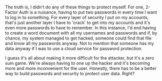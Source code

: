 The truth is, I didn't do any of these things to protect myself. For one, 2-Factor Auth is a nuisance, having to put two passwords in every time I want to log in to something. For every layer of security I put on my accounts, that's just another layer I have to 'crack' to get into my accounts and it's even more passwords to have to remember. In this instance, I'd end having to create a word document with all my usernames and passwords and if, by chance, my system managed to get hacked, someone could find that file and know all my passwords anyway. Not to mention that someone has my data anyway if I was to use a cloud service for password protection.

I guess it's all about making it more difficult for the attacker, but it's a zero sum game. We're always having to one up the hacker and it's becoming more and more inconvenient for the user. Honestly, there has to be a better way to build passwords and security to protect user data. Right?